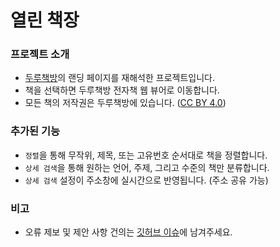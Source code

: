 # 열린 책장

### 프로젝트 소개

- [두루책방](http://xn--hu1b40go5ck8x.com/)의 랜딩 페이지를 재해석한 프로젝트입니다.
- 책을 선택하면 두루책방 전자책 웹 뷰어로 이동합니다.
- 모든 책의 저작권은 두루책방에 있습니다. ([CC BY 4.0](http://xn--hu1b40go5ck8x.com/help.php))

### 추가된 기능

- `정렬`을 통해 무작위, 제목, 또는 고유번호 순서대로 책을 정렬합니다.
- `상세 검색`을 통해 원하는 언어, 주제, 그리고 수준의 책만 분류합니다.
- `상세 검색` 설정이 주소창에 실시간으로 반영됩니다. (주소 공유 가능)

### 비고

- 오류 제보 및 제안 사항 건의는 [깃허브 이슈](https://github.com/hyunbinseo/open-bookshelf/issues)에 남겨주세요.
